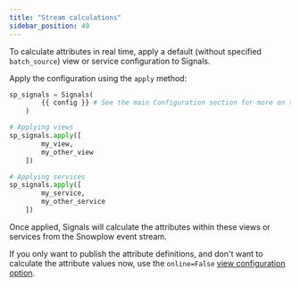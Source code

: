 ```yaml
---
title: "Stream calculations"
sidebar_position: 49
---
```


To calculate attributes in real time, apply a default (without specified `batch_source`) view or service configuration to Signals.

Apply the configuration using the `apply` method:

```python
sp_signals = Signals(
        {{ config }} # See the main Configuration section for more on this
    )

# Applying views
sp_signals.apply([
        my_view,
        my_other_view
    ])

# Applying services
sp_signals.apply([
        my_service,
        my_other_service
    ])
```

Once applied, Signals will calculate the attributes within these views or services from the Snowplow event stream.

If you only want to publish the attribute definitions, and don't want to calculate the attribute values now, use the `online=False` [view configuration option](/docs/signals/configuration/views-services/index.md).
